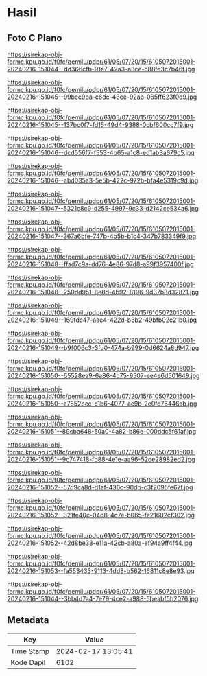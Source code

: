 # Hasil

## Foto C Plano

https://sirekap-obj-formc.kpu.go.id/f0fc/pemilu/pdpr/61/05/07/20/15/6105072015001-20240216-151044--dd366cfb-91a7-42a3-a3ce-c88fe3c7b46f.jpg

https://sirekap-obj-formc.kpu.go.id/f0fc/pemilu/pdpr/61/05/07/20/15/6105072015001-20240216-151045--99bcc9ba-c6dc-43ee-92ab-065ff623f0d9.jpg

https://sirekap-obj-formc.kpu.go.id/f0fc/pemilu/pdpr/61/05/07/20/15/6105072015001-20240216-151045--137bc0f7-fd15-49d4-9388-0cbf600cc7f9.jpg

https://sirekap-obj-formc.kpu.go.id/f0fc/pemilu/pdpr/61/05/07/20/15/6105072015001-20240216-151046--dcd556f7-f553-4b65-a1c8-ed1ab3a679c5.jpg

https://sirekap-obj-formc.kpu.go.id/f0fc/pemilu/pdpr/61/05/07/20/15/6105072015001-20240216-151046--abd035a3-5e5b-422c-972b-bfa4e5319c9d.jpg

https://sirekap-obj-formc.kpu.go.id/f0fc/pemilu/pdpr/61/05/07/20/15/6105072015001-20240216-151047--5321c8c9-d255-4997-9c33-d2142ce534a6.jpg

https://sirekap-obj-formc.kpu.go.id/f0fc/pemilu/pdpr/61/05/07/20/15/6105072015001-20240216-151047--367a6bfe-747b-4b5b-b1c4-347b783349f9.jpg

https://sirekap-obj-formc.kpu.go.id/f0fc/pemilu/pdpr/61/05/07/20/15/6105072015001-20240216-151048--ffad7c9a-dd76-4e86-97d8-a99f3957400f.jpg

https://sirekap-obj-formc.kpu.go.id/f0fc/pemilu/pdpr/61/05/07/20/15/6105072015001-20240216-151048--250dd951-8e8d-4b92-8196-9d37b8d32871.jpg

https://sirekap-obj-formc.kpu.go.id/f0fc/pemilu/pdpr/61/05/07/20/15/6105072015001-20240216-151049--169fdc47-aae4-422d-b3b2-49bfb02c21b0.jpg

https://sirekap-obj-formc.kpu.go.id/f0fc/pemilu/pdpr/61/05/07/20/15/6105072015001-20240216-151049--b9f006c3-3fd0-474a-b999-0d6624a8d947.jpg

https://sirekap-obj-formc.kpu.go.id/f0fc/pemilu/pdpr/61/05/07/20/15/6105072015001-20240216-151050--65528ea9-6a86-4c75-9507-ee4e6d501649.jpg

https://sirekap-obj-formc.kpu.go.id/f0fc/pemilu/pdpr/61/05/07/20/15/6105072015001-20240216-151050--a7852bcc-c1b6-4077-ac9b-2e0fd76446ab.jpg

https://sirekap-obj-formc.kpu.go.id/f0fc/pemilu/pdpr/61/05/07/20/15/6105072015001-20240216-151051--89cba648-50a0-4a82-b86e-000ddc5f61af.jpg

https://sirekap-obj-formc.kpu.go.id/f0fc/pemilu/pdpr/61/05/07/20/15/6105072015001-20240216-151051--9c747418-fb88-4e1e-aa96-52de28982ed2.jpg

https://sirekap-obj-formc.kpu.go.id/f0fc/pemilu/pdpr/61/05/07/20/15/6105072015001-20240216-151052--57d9ca8d-d1af-436c-90db-c3f2095fe67f.jpg

https://sirekap-obj-formc.kpu.go.id/f0fc/pemilu/pdpr/61/05/07/20/15/6105072015001-20240216-151052--321fe40c-04d8-4c7e-b065-fe21602cf302.jpg

https://sirekap-obj-formc.kpu.go.id/f0fc/pemilu/pdpr/61/05/07/20/15/6105072015001-20240216-151052--42d8be38-e11a-42cb-a80a-ef94a9ff4f44.jpg

https://sirekap-obj-formc.kpu.go.id/f0fc/pemilu/pdpr/61/05/07/20/15/6105072015001-20240216-151053--fa553433-9113-4dd8-b562-16811c8e8e93.jpg

https://sirekap-obj-formc.kpu.go.id/f0fc/pemilu/pdpr/61/05/07/20/15/6105072015001-20240216-151044--3bb4d7a4-7e79-4ce2-a988-5beabf5b2076.jpg


## Metadata

| Key        | Value               |
| ---------- | ------------------- |
| Time Stamp | 2024-02-17 13:05:41 |
| Kode Dapil | 6102                |



